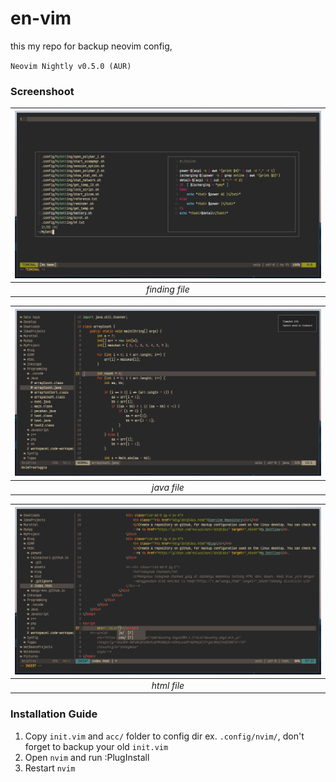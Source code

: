 # en-vim
this my repo for backup neovim config,

`Neovim Nightly v0.5.0 (AUR)`

### Screenshoot
| ![alt en-vim_find](./img/1.png "Find File") |
|:--:|
| *finding file* |

| ![alt en-vim_java](./img/2.png "Open Java File") |
|:--:|
| *java file* |

| ![alt en-vim_html](./img/3.png "Open HTML File") |
|:--:|
| *html file* |

### Installation Guide
1. Copy `init.vim` and `acc/` folder to config dir ex. `.config/nvim/`, don't forget to backup your old `init.vim`
2. Open `nvim` and run :PlugInstall
3. Restart `nvim`

[comment]: <> (`1. Run install.sh 2. If completed, go to neovim and type :PlugInstall 3. Reopen Neovim`)

